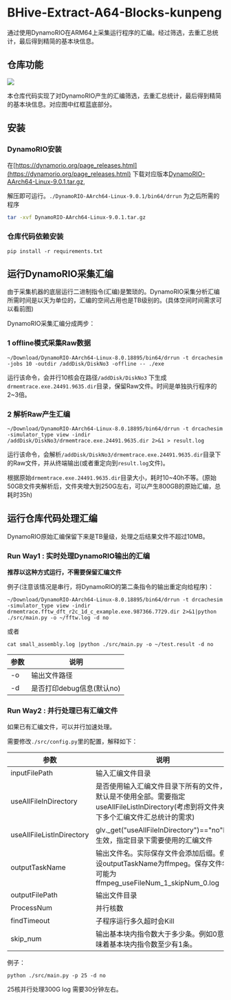 # BHive-Extract-A64-Blocks-kunpeng

通过使用DynamoRIO在ARM64上采集运行程序的汇编。经过筛选，去重汇总统计，最后得到精简的基本块信息。

## 仓库功能

![](https://pic.shaojiemike.top/img/20220712145409.png)

本仓库代码实现了对DynamoRIO产生的汇编筛选，去重汇总统计，最后得到精简的基本块信息。对应图中红框蓝底部分。


## 安装

### DynamoRIO安装

在[https://dynamorio.org/page_releases.html](https://dynamorio.org/page_releases.html) 下载对应版本[DynamoRIO-AArch64-Linux-9.0.1.tar.gz](https://github.com/DynamoRIO/dynamorio/releases/download/release_9.0.1/DynamoRIO-AArch64-Linux-9.0.1.tar.gz), 

解压即可运行。`./DynamoRIO-AArch64-Linux-9.0.1/bin64/drrun` 为之后所需的程序

```bash
tar -xvf DynamoRIO-AArch64-Linux-9.0.1.tar.gz
```

### 仓库代码依赖安装
```
pip install -r requirements.txt
```
## 运行DynamoRIO采集汇编
由于采集机器的底层运行二进制指令(汇编)是繁琐的。DynamoRIO采集分析汇编所需时间是以天为单位的，汇编的空间占用也是TB级别的。(具体空间时间需求可以看前图)

DynamoRIO采集汇编分成两步：
### 1 offline模式采集Raw数据
```
~/Download/DynamoRIO-AArch64-Linux-8.0.18895/bin64/drrun -t drcachesim -jobs 10 -outdir /addDisk/DiskNo3 -offline -- ./exe
```
运行该命令，会并行10核会在路径`/addDisk/DiskNo3` 下生成`drmemtrace.exe.24491.9635.dir`目录，保留Raw文件。时间是单独执行程序的2~3倍。

### 2 解析Raw产生汇编
```
~/Download/DynamoRIO-AArch64-Linux-8.0.18895/bin64/drrun -t drcachesim -simulator_type view -indir /addDisk/DiskNo3/drmemtrace.exe.24491.9635.dir 2>&1 > result.log
```
运行该命令，会解析`/addDisk/DiskNo3/drmemtrace.exe.24491.9635.dir`目录下的Raw文件，并从终端输出(或者重定向到`result.log`文件)。

根据原始`drmemtrace.exe.24491.9635.dir`目录大小，耗时10~40h不等。(原始50GB文件夹解析后，文件夹增大到250G左右，可以产生800GB的原始汇编，总耗时35h)

## 运行仓库代码处理汇编
DynamoRIO原始汇编保留下来是TB量级，处理之后结果文件不超过10MB。
### Run Way1 : 实时处理DynamoRIO输出的汇编
**推荐以这种方式运行，不需要保留汇编文件**

例子(注意该情况是串行，将DynamoRIO的第二条指令的输出重定向给程序)：
```
~/Download/DynamoRIO-AArch64-Linux-8.0.18895/bin64/drrun -t drcachesim -simulator_type view -indir drmemtrace.fftw_dft_r2c_1d_c_example.exe.987366.7729.dir 2>&1|python ./src/main.py -o ~/fftw.log -d no
```
或者
```
cat small_assembly.log |python ./src/main.py -o ~/test.result -d no
```
| 参数		|说明	|
|---		|---	|
|-o	    |输出文件路径
|-d     |是否打印debug信息(默认no)

### Run Way2 : 并行处理已有汇编文件

如果已有汇编文件，可以并行加速处理。

需要修改`./src/config.py`里的配置，解释如下：



| 参数		|说明	|
|---		|---	|
|inputFilePath	            |输入汇编文件目录
|useAllFileInDirectory      |是否使用输入汇编文件目录下所有的文件，默认是不使用全部。需要指定useAllFileListInDirectory(考虑到将文件夹下多个汇编文件汇总统计的需求)
|useAllFileListInDirectory  |glv._get("useAllFileInDirectory")=="no"时生效，指定目录下需要使用的汇编文件
|outputTaskName             |输出文件名。实际保存文件会添加后缀。假设outputTaskName为ffmpeg。保存文件名可能为ffmpeg_useFileNum_1_skipNum_0.log
|outputFilePath             |输出文件目录
|ProcessNum                 |并行核数
|findTimeout                |子程序运行多久超时会Kill
|skip_num                   | 输出基本块内指令数大于多少条。例如0意味着基本块内指令数至少有1条。

例子：
```
python ./src/main.py -p 25 -d no
```

25核并行处理300G log 需要30分钟左右。

